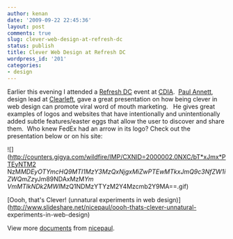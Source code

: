 ```yaml
---
author: kenan
date: '2009-09-22 22:45:36'
layout: post
comments: true
slug: clever-web-design-at-refresh-dc
status: publish
title: Clever Web Design at Refresh DC
wordpress_id: '201'
categories:
- design
---
```


Earlier this evening I attended a [Refresh DC](http://www.refresh-dc.org/)
event at [CDIA](http://www.cdiabu.com/overview/washington-campus.php).  [Paul
Annett](http://paulannett.co.uk/), design lead at
[Clearleft](http://clearleft.com/), gave a great presentation on how being
clever in web design can promote viral word of mouth marketing.   He gives
great examples of logos and websites that have intentionally and
unintentionally added subtle features/easter eggs that allow the user to
discover and share them.  Who knew FedEx had an arrow in its logo? Check out
the presentation below or on his site:

![](http://counters.gigya.com/wildfire/IMP/CXNID=2000002.0NXC/bT*xJmx*PTEyNTM2
NzM*MDEyOTYmcHQ9MTI1MzY3MzQxNjgxMiZwPTEwMTkxJmQ9c3NfZW1iZWQmZz*yJm89NDAxMzM*Ym
VmMTlkNDk2MWI*MzQ1NDMzYTYzM2Y4Mzcmb2Y9MA==.gif)

[Oooh, that's Clever! (unnatural experiments in web
design)](http://www.slideshare.net/nicepaul/oooh-thats-clever-unnatural-
experiments-in-web-design)

View more [documents](http://www.slideshare.net/) from
[nicepaul](http://www.slideshare.net/nicepaul).

